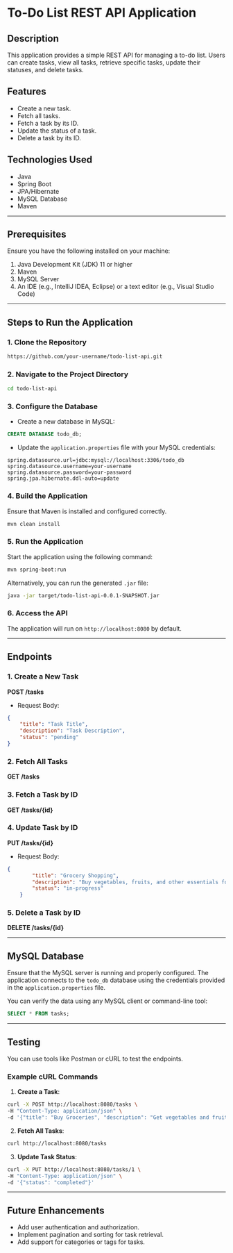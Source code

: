 # To-Do List REST API Application

## Description
This application provides a simple REST API for managing a to-do list. Users can create tasks, view all tasks, retrieve specific tasks, update their statuses, and delete tasks.

## Features
- Create a new task.
- Fetch all tasks.
- Fetch a task by its ID.
- Update the status of a task.
- Delete a task by its ID.

## Technologies Used
- Java
- Spring Boot
- JPA/Hibernate
- MySQL Database
- Maven

---

## Prerequisites
Ensure you have the following installed on your machine:
1. Java Development Kit (JDK) 11 or higher
2. Maven
3. MySQL Server
4. An IDE (e.g., IntelliJ IDEA, Eclipse) or a text editor (e.g., Visual Studio Code)

---

## Steps to Run the Application

### 1. Clone the Repository
```bash
https://github.com/your-username/todo-list-api.git
```

### 2. Navigate to the Project Directory
```bash
cd todo-list-api
```

### 3. Configure the Database
- Create a new database in MySQL:
```sql
CREATE DATABASE todo_db;
```
- Update the `application.properties` file with your MySQL credentials:
```properties
spring.datasource.url=jdbc:mysql://localhost:3306/todo_db
spring.datasource.username=your-username
spring.datasource.password=your-password
spring.jpa.hibernate.ddl-auto=update
```

### 4. Build the Application
Ensure that Maven is installed and configured correctly.
```bash
mvn clean install
```

### 5. Run the Application
Start the application using the following command:
```bash
mvn spring-boot:run
```
Alternatively, you can run the generated `.jar` file:
```bash
java -jar target/todo-list-api-0.0.1-SNAPSHOT.jar
```

### 6. Access the API
The application will run on `http://localhost:8080` by default.

---

## Endpoints

### 1. Create a New Task
**POST /tasks**
- Request Body:
```json
{
    "title": "Task Title",
    "description": "Task Description",
    "status": "pending"
}
```

### 2. Fetch All Tasks
**GET /tasks**

### 3. Fetch a Task by ID
**GET /tasks/{id}**

### 4. Update Task by ID
**PUT /tasks/{id}**
- Request Body:
```json
{
        "title": "Grocery Shopping",
        "description": "Buy vegetables, fruits, and other essentials for the week.",
        "status": "in-progress"
    }
```

### 5. Delete a Task by ID
**DELETE /tasks/{id}**

---

## MySQL Database
Ensure that the MySQL server is running and properly configured. The application connects to the `todo_db` database using the credentials provided in the `application.properties` file.

You can verify the data using any MySQL client or command-line tool:
```sql
SELECT * FROM tasks;
```

---

## Testing
You can use tools like Postman or cURL to test the endpoints.

### Example cURL Commands
1. **Create a Task**:
```bash
curl -X POST http://localhost:8080/tasks \
-H "Content-Type: application/json" \
-d '{"title": "Buy Groceries", "description": "Get vegetables and fruits", "status": "pending"}'
```

2. **Fetch All Tasks**:
```bash
curl http://localhost:8080/tasks
```

3. **Update Task Status**:
```bash
curl -X PUT http://localhost:8080/tasks/1 \
-H "Content-Type: application/json" \
-d '{"status": "completed"}'
```

---

## Future Enhancements
- Add user authentication and authorization.
- Implement pagination and sorting for task retrieval.
- Add support for categories or tags for tasks.

